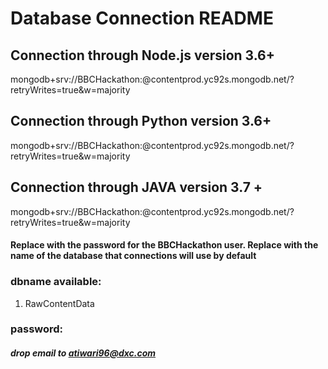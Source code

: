 # Database Connection README

## Connection through Node.js version 3.6+
mongodb+srv://BBCHackathon:<password>@contentprod.yc92s.mongodb.net/<dbname>?retryWrites=true&w=majority
  
## Connection through Python version 3.6+
mongodb+srv://BBCHackathon:<password>@contentprod.yc92s.mongodb.net/<dbname>?retryWrites=true&w=majority
  
## Connection through JAVA version 3.7 +
mongodb+srv://BBCHackathon:<password>@contentprod.yc92s.mongodb.net/<dbname>?retryWrites=true&w=majority
  
#### Replace <password> with the password for the BBCHackathon user. Replace <dbname> with the name of the database that connections will use by default
  
### dbname available:
 
 1. RawContentData
 
### password:
##### drop email to atiwari96@dxc.com
